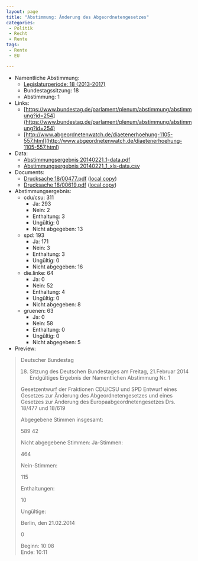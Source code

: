 ```yaml
---
layout: page
title: "Abstimmung: Änderung des Abgeordnetengesetzes"
categories:
 - Politik
 - Recht
 - Rente
tags:
 - Rente
 - EU

---
```


* Namentliche Abstimmung:
    * [Legislaturperiode: 18 (2013-2017)](https://de.wikipedia.org/wiki/18._Deutscher_Bundestag)
    * Bundestagssitzung: 18
    * Abstimmung: 1
* Links: 
    * [https://www.bundestag.de/parlament/plenum/abstimmung/abstimmung?id=254](https://www.bundestag.de/parlament/plenum/abstimmung/abstimmung?id=254)
    * [http://www.abgeordnetenwatch.de/diaetenerhoehung-1105-557.html](http://www.abgeordnetenwatch.de/diaetenerhoehung-1105-557.html)
* Data: 
    * [Abstimmungsergebnis 20140221_1-data.pdf](/res/abstimmungsliste/20140221_1-data.pdf)
    * [Abstimmungsergebnis 20140221_1_xls-data.csv](/res/abstimmungsliste/analyses/20140221_1_xls-data.csv)
* Documents: 
    * [Drucksache 18/00477.pdf](http://dip21.bundestag.de/dip21/btd/18/004/1800477.pdf) ([local copy](/res/abstimmungsdaten/018-018-01/1800477.pdf))
    * [Drucksache 18/00619.pdf](http://dip21.bundestag.de/dip21/btd/18/006/1800619.pdf) ([local copy](/res/abstimmungsdaten/018-018-01/1800619.pdf))
* Abstimmungsergebnis:
    * cdu/csu: 311
        * Ja: 293
        * Nein: 2
        * Enthaltung: 3
        * Ungültig: 0
        * Nicht abgegeben: 13
    * spd: 193
        * Ja: 171
        * Nein: 3
        * Enthaltung: 3
        * Ungültig: 0
        * Nicht abgegeben: 16
    * die.linke: 64
        * Ja: 0
        * Nein: 52
        * Enthaltung: 4
        * Ungültig: 0
        * Nicht abgegeben: 8
    * gruenen: 63
        * Ja: 0
        * Nein: 58
        * Enthaltung: 0
        * Ungültig: 0
        * Nicht abgegeben: 5
* Preview: 
> Deutscher Bundestag
> 
> 18. Sitzung des Deutschen Bundestages
> am Freitag, 21.Februar 2014
> Endgültiges Ergebnis der Namentlichen Abstimmung Nr. 1
> 
> Gesetzentwurf der Fraktionen CDU/CSU und SPD
> Entwurf eines Gesetzes zur Änderung des Abgeordnetengesetzes und eines Gesetzes zur
> Änderung des Europaabgeordnetengesetzes
> Drs. 18/477 und 18/619
> 
> Abgegebene Stimmen insgesamt:
> 
> 589
> 42
> 
> Nicht abgegebene Stimmen:
> Ja-Stimmen:
> 
> 464
> 
> Nein-Stimmen:
> 
> 115
> 
> Enthaltungen:
> 
> 10
> 
> Ungültige:
> 
> Berlin, den 21.02.2014
> 
> 0
> 
> Beginn: 10:08  
> Ende: 10:11
